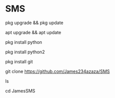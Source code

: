 # SMS

pkg upgrade && pkg update

apt upgrade && apt update

pkg install python

pkg install python2

pkg install git

git clone https://github.com/James234azaza/SMS

ls

cd JamesSMS

